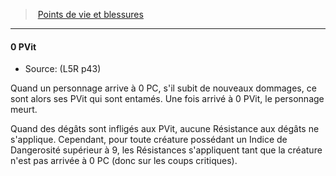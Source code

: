 ﻿---
!GenericItem
Name: 0 PVit
Source: (L5R p43)
Id: l5r_hitpoints_hd.md#0-pvit
ParentLink: l5r_hitpoints_hd.md#points-de-vie-et-blessures
ParentName: Points de vie et blessures
NameLevel: 4
Attributes: {}
---
> [Points de vie et blessures](hd_l5r_hitpoints.md)

---

#### 0 PVit

- Source: (L5R p43)

Quand un personnage arrive à 0 PC, s'il subit de nouveaux dommages, ce sont alors ses PVit qui sont entamés. Une fois arrivé à 0 PVit, le personnage meurt.

Quand des dégâts sont infligés aux PVit, aucune Résistance aux dégâts ne s'applique. Cependant, pour toute créature possédant un Indice de Dangerosité supérieur à 9, les Résistances s'appliquent tant que la créature n'est pas arrivée à 0 PC (donc sur les coups critiques).

